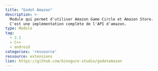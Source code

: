 ```yaml
---
title: "Godot Amazon"
description: >-
  Module qui permet d'utiliser Amazon Game Circle et Amazon Store.
  C'est une implémentation complète de l'API d'amazon.
type: Module
tag:
  - 2.1
  - C++
  - android
categories: 'ressource'
ressource: extensions
lien: https://github.com/binogure-studio/godotamazon
---
```

